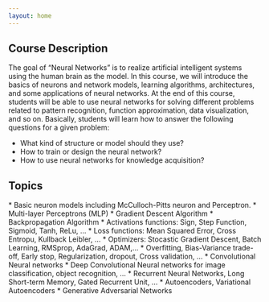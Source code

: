 ```yaml
---
layout: home
---
```


<h2> Course Description </h2>

The goal of “Neural Networks” is to realize artificial intelligent systems using the human brain as the model. In this course, we will introduce the basics of neurons and network models, learning algorithms, architectures, and some applications of neural networks. At the end of this course, students will be able to use neural networks for solving different problems related to pattern recognition, function approximation, data visualization, and so on. Basically, students will learn how to answer the following questions for a given problem:


* What kind of structure or model should they use? 
* How to train or design the neural network? 
* How to use neural networks for knowledge acquisition? 

<h2> Topics </h2>
* Basic neuron models including McCulloch-Pitts neuron and Perceptron.
* Multi-layer Perceptrons (MLP)
* Gradient Descent Algorithm 
* Backpropagation Algorithm
* Activations functions: Sign, Step Function, Sigmoid, Tanh, ReLu, …
* Loss functions: Mean Squared Error, Cross Entropu, Kullback Leibler, …
* Optimizers: Stocastic Gradient Descent, Batch Learning, RMSprop, AdaGrad, ADAM,…
* Overfitting, Bias-Variance trade-off, Early stop, Regularization, dropout, Cross validation, …
* Convolutional Neural networks
* Deep Convolutional Neural networks for image classification, object recognition, …
* Recurrent Neural Networks, Long Short-term Memory, Gated Recurrent Unit, …
* Autoencoders, Variational Autoencoders
* Generative Adversarial Networks

